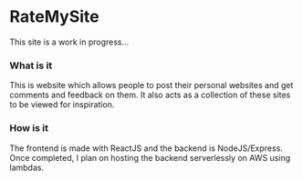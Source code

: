 # RateMySite

This site is a work in progress...

### What is it
This is website which allows people to post their personal websites and get comments and feedback on them. It also acts as a collection of these sites to be viewed for inspiration.

### How is it
The frontend is made with ReactJS and the backend is NodeJS/Express. Once completed, I plan on hosting the backend serverlessly on AWS using lambdas.

